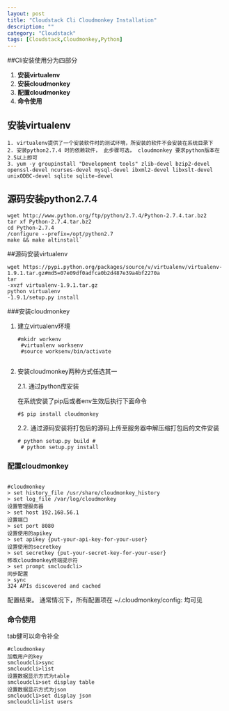 ```yaml
---
layout: post
title: "Cloudstack Cli Cloudmonkey Installation"
description: ""
category: "Cloudstack"
tags: [Cloudstack,Cloudmonkey,Python]
---
```


##Cli安装使用分为四部分

1. **安装virtualenv**
2. **安装cloudmonkey**
3. **配置cloudmonkey**
4. **命令使用**


## 安装virtualenv

	1. virtualenv提供了一个安装软件时的测试环境，所安装的软件不会安装在系统目录下
	2. 安装python2.7.4 时的依赖软件， 此步骤可选， cloudmonkey 要求python版本在2.5以上即可
	3. yum -y groupinstall "Development tools" zlib-devel bzip2-devel openssl-devel ncurses-devel mysql-devel ibxml2-devel libxslt-devel  unixODBC-devel sqlite sqlite-devel



## 源码安装python2.7.4

<pre><code>wget http://www.python.org/ftp/python/2.7.4/Python-2.7.4.tar.bz2
tar xf Python-2.7.4.tar.bz2
cd Python-2.7.4
/configure --prefix=/opt/python2.7
make && make altinstall`
</code></pre>

##源码安装virtualenv

<pre><code>wget https://pypi.python.org/packages/source/v/virtualenv/virtualenv-1.9.1.tar.gz#md5=07e09df0adfca0b2d487e39a4bf2270a
tar
-xvzf virtualenv-1.9.1.tar.gz
python virtualenv
-1.9.1/setup.py install
</code></pre>

###安装cloudmonkey

1. 建立virtualenv环境
	<pre><code>#mkidr workenv
	#virtualenv worksenv
	#source worksenv/bin/activate
	</code></pre>
2. 安装cloudmonkey两种方式任选其一

	2.1. 通过python库安装

	在系统安装了pip后或者env生效后执行下面命令	
	<pre><code>#$ pip install cloudmonkey</code></pre>

	2.2. 通过源码安装将打包后的源码上传至服务器中解压缩打包后的文件安装
	<pre><code># python setup.py build #
	# python setup.py install</code></pre>


### 配置cloudmonkey
<pre><code>
#cloudmonkey
> set history_file /usr/share/cloudmonkey_history
> set log_file /var/log/cloudmonkey
设置管理服务器
> set host 192.168.56.1
设置端口
> set port 8080
设置使用的apikey
> set apikey {put-your-api-key-for-your-user}
设置使用的secretkey
> set secretkey {put-your-secret-key-for-your-user}
修改cloudmonkey终端提示符
> set prompt smcloudcli>
同步配置
> sync
324 APIs discovered and cached
</code></pre>

配置结束。
通常情况下，所有配置项在 ~/.cloudmonkey/config: 均可见

### 命令使用

tab健可以命令补全
<pre><code>#cloudmonkey
加载用户的key
smcloudcli>sync
smcloudcli>list <tab>
设置数据显示方式为table
smcloudcli>set display table
设置数据显示方式为json
smcloudcli>set display json
smcloudcli>list users
</code></pre>
